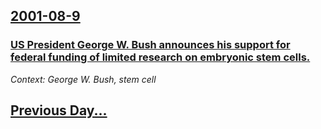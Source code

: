 ## [2001-08-9](/news/2001/08/9/index.md)

### [ US President George W. Bush announces his support for federal funding of limited research on embryonic stem cells.](/news/2001/08/9/us-president-george-w-bush-announces-his-support-for-federal-funding-of-limited-research-on-embryonic-stem-cells.md)
_Context: George W. Bush, stem cell_

## [Previous Day...](/news/2001/08/8/index.md)

